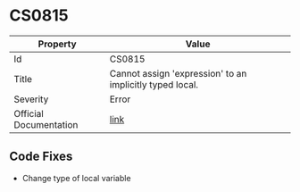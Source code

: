 # CS0815

| Property               | Value                                                             |
| ---------------------- | ----------------------------------------------------------------- |
| Id                     | CS0815                                                            |
| Title                  | Cannot assign 'expression' to an implicitly typed local\.         |
| Severity               | Error                                                             |
| Official Documentation | [link](http://docs.microsoft.com/en-us/dotnet/csharp/misc/cs0815) |

## Code Fixes

* Change type of local variable
